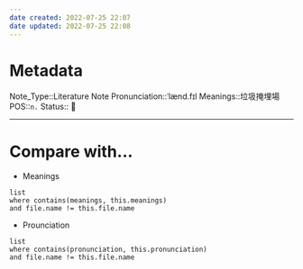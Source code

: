 ```yaml
---
date created: 2022-07-25 22:07
date updated: 2022-07-25 22:08
---
```


# Metadata

Note_Type::Literature Note
Pronunciation::ˈlænd.fɪl
Meanings::垃圾掩埋場
POS::`n.`
Status:: 👶

---

# Compare with...

- Meanings

```dataview
list
where contains(meanings, this.meanings)
and file.name != this.file.name
```

- Prounciation

```dataview
list
where contains(pronunciation, this.pronunciation)
and file.name != this.file.name
```
